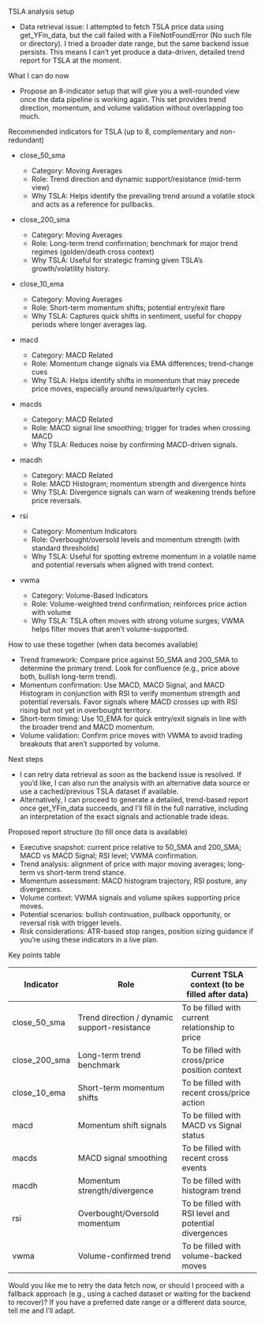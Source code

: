TSLA analysis setup

- Data retrieval issue: I attempted to fetch TSLA price data using get_YFin_data, but the call failed with a FileNotFoundError (No such file or directory). I tried a broader date range, but the same backend issue persists. This means I can’t yet produce a data-driven, detailed trend report for TSLA at the moment.

What I can do now

- Propose an 8-indicator setup that will give you a well-rounded view once the data pipeline is working again. This set provides trend direction, momentum, and volume validation without overlapping too much.

Recommended indicators for TSLA (up to 8, complementary and non-redundant)

- close_50_sma
  - Category: Moving Averages
  - Role: Trend direction and dynamic support/resistance (mid-term view)
  - Why TSLA: Helps identify the prevailing trend around a volatile stock and acts as a reference for pullbacks.

- close_200_sma
  - Category: Moving Averages
  - Role: Long-term trend confirmation; benchmark for major trend regimes (golden/death cross context)
  - Why TSLA: Useful for strategic framing given TSLA’s growth/volatility history.

- close_10_ema
  - Category: Moving Averages
  - Role: Short-term momentum shifts; potential entry/exit flare
  - Why TSLA: Captures quick shifts in sentiment, useful for choppy periods where longer averages lag.

- macd
  - Category: MACD Related
  - Role: Momentum change signals via EMA differences; trend-change cues
  - Why TSLA: Helps identify shifts in momentum that may precede price moves, especially around news/quarterly cycles.

- macds
  - Category: MACD Related
  - Role: MACD signal line smoothing; trigger for trades when crossing MACD
  - Why TSLA: Reduces noise by confirming MACD-driven signals.

- macdh
  - Category: MACD Related
  - Role: MACD Histogram; momentum strength and divergence hints
  - Why TSLA: Divergence signals can warn of weakening trends before price reversals.

- rsi
  - Category: Momentum Indicators
  - Role: Overbought/oversold levels and momentum strength (with standard thresholds)
  - Why TSLA: Useful for spotting extreme momentum in a volatile name and potential reversals when aligned with trend context.

- vwma
  - Category: Volume-Based Indicators
  - Role: Volume-weighted trend confirmation; reinforces price action with volume
  - Why TSLA: TSLA often moves with strong volume surges; VWMA helps filter moves that aren’t volume-supported.

How to use these together (when data becomes available)

- Trend framework: Compare price against 50_SMA and 200_SMA to determine the primary trend. Look for confluence (e.g., price above both, bullish long-term trend).
- Momentum confirmation: Use MACD, MACD Signal, and MACD Histogram in conjunction with RSI to verify momentum strength and potential reversals. Favor signals where MACD crosses up with RSI rising but not yet in overbought territory.
- Short-term timing: Use 10_EMA for quick entry/exit signals in line with the broader trend and MACD momentum.
- Volume validation: Confirm price moves with VWMA to avoid trading breakouts that aren’t supported by volume.

Next steps

- I can retry data retrieval as soon as the backend issue is resolved. If you’d like, I can also run the analysis with an alternative data source or use a cached/previous TSLA dataset if available.
- Alternatively, I can proceed to generate a detailed, trend-based report once get_YFin_data succeeds, and I’ll fill in the full narrative, including an interpretation of the exact signals and actionable trade ideas.

Proposed report structure (to fill once data is available)

- Executive snapshot: current price relative to 50_SMA and 200_SMA; MACD vs MACD Signal; RSI level; VWMA confirmation.
- Trend analysis: alignment of price with major moving averages; long-term vs short-term trend stance.
- Momentum assessment: MACD histogram trajectory, RSI posture, any divergences.
- Volume context: VWMA signals and volume spikes supporting price moves.
- Potential scenarios: bullish continuation, pullback opportunity, or reversal risk with trigger levels.
- Risk considerations: ATR-based stop ranges, position sizing guidance if you’re using these indicators in a live plan.

Key points table

| Indicator | Role | Current TSLA context (to be filled after data) |
|---|---|---|
| close_50_sma | Trend direction / dynamic support-resistance | To be filled with current relationship to price |
| close_200_sma | Long-term trend benchmark | To be filled with cross/price position context |
| close_10_ema | Short-term momentum shifts | To be filled with recent cross/price action |
| macd | Momentum shift signals | To be filled with MACD vs Signal status |
| macds | MACD signal smoothing | To be filled with recent cross events |
| macdh | Momentum strength/divergence | To be filled with histogram trend |
| rsi | Overbought/Oversold momentum | To be filled with RSI level and potential divergences |
| vwma | Volume-confirmed trend | To be filled with volume-backed moves |

Would you like me to retry the data fetch now, or should I proceed with a fallback approach (e.g., using a cached dataset or waiting for the backend to recover)? If you have a preferred date range or a different data source, tell me and I’ll adapt.